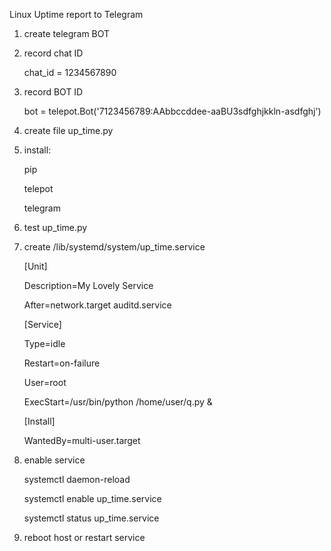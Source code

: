 Linux Uptime report to Telegram

1) create telegram BOT
2) record chat ID

   chat_id = 1234567890
4) record BOT ID

   bot = telepot.Bot('7123456789:AAbbccddee-aaBU3sdfghjkkln-asdfghj')
6) create file up_time.py
7) install:

   pip

   telepot
   
   telegram 
9) test up_time.py
10) create /lib/systemd/system/up_time.service

    [Unit]
      
     Description=My Lovely Service
   
    After=network.target auditd.service

    
     [Service]
    
     Type=idle
    
     Restart=on-failure
    
     User=root
    
     ExecStart=/usr/bin/python /home/user/q.py &

    
     [Install]
    
     WantedBy=multi-user.target

12) enable service

    systemctl daemon-reload

    systemctl enable up_time.service

    systemctl status up_time.service
    

14) reboot host or restart service

    
